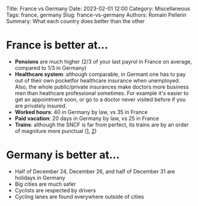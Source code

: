 Title: France vs Germany
Date: 2023-02-01 12:00
Category: Miscellaneous
Tags: france, germany
Slug: france-vs-germany
Authors: Romain Pellerin
Summary: What each country does better than the other

# France is better at...

- **Pensions** are much higher (2/3 of your last payrol in France on average, compared to 1/3 in Germany)
- **Healthcare system**: although comparable, in Germant one has to pay out of their own pocketfor healthcare insurance when unemployed. Also, the whole public/private insurances make doctors more business men than heathcare professional sometimes. For example it's easier to get an appointment soon, or go to a doctor never visited before if you are privately insured.
- **Worked hours**: 40 in Germany by law, vs 35 in France
- **Paid vacation**: 20 days in Germany by law, vs 25 in France
- **Trains**: although the SNCF is far from perfect, its trains are by an order of magniture more punctual ([1](https://www.thelocal.de/20220727/opinion-the-shocking-state-of-german-trains-exposes-the-myth-about-punctuality), [2](https://www.arte.tv/de/videos/107194-015-A/re-chaos-auf-der-schiene/))

# Germany is better at...

- Half of December 24, December 26, and half of December 31 are holidays in Germany
- Big cities are much safer
- Cyclists are respected by drivers
- Cycling lanes are found everywhere outside of cities
